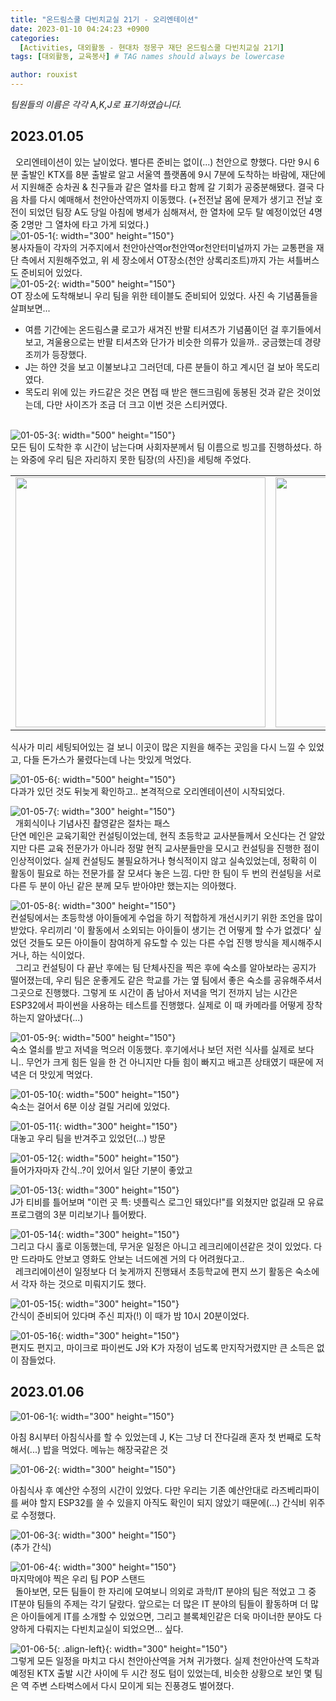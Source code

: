 ```yaml
---
title: "온드림스쿨 다빈치교실 21기 - 오리엔테이션"
date: 2023-01-10 04:24:23 +0900
categories:
  [Activities, 대외활동 - 현대차 정몽구 재단 온드림스쿨 다빈치교실 21기]
tags: [대외활동, 교육봉사] # TAG names should always be lowercase

author: rouxist
---
```


_팀원들의 이름은 각각 A,K,J로 표기하였습니다._

## 2023.01.05

&nbsp;&nbsp;오리엔테이션이 있는 날이었다. 별다른 준비는 없이(...) 천안으로 향했다. 다만 9시 6분 출발인 KTX를 8분 출발로 알고 서울역 플랫폼에 9시 7분에 도착하는 바람에, 재단에서 지원해준 승차권 & 친구들과 같은 열차를 타고 함께 갈 기회가 공중분해됐다. 결국 다음 차를 다시 예매해서 천안아산역까지 이동했다. (+전전날 몸에 문제가 생기고 전날 호전이 되었던 팀장 A도 당일 아침에 병세가 심해져서, 한 열차에 모두 탈 예정이었던 4명 중 2명만 그 열차에 타고 가게 되었다.)  
![01-05-1](/assets/post-img/ea/ods/orientation/01-05-1.png){: width="300" height="150"}  
봉사자들이 각자의 거주지에서 천안아산역or천안역or천안터미널까지 가는 교통편을 재단 측에서 지원해주었고, 위 세 장소에서 OT장소(천안 상록리조트)까지 가는 셔틀버스도 준비되어 있었다.  
![01-05-2](/assets/post-img/ea/ods/orientation/01-05-2.png){: width="500" height="150"}  
OT 장소에 도착해보니 우리 팀을 위한 테이블도 준비되어 있었다. 사진 속 기념품들을 살펴보면...

- 여름 기간에는 온드림스쿨 로고가 새겨진 반팔 티셔츠가 기념품이던 걸 후기들에서 보고, 겨울용으로는 반팔 티셔츠와 단가가 비슷한 의류가 있을까.. 궁금했는데 경량조끼가 등장했다.
- J는 하얀 것을 보고 이불보냐고 그러던데, 다른 분들이 하고 계시던 걸 보아 목도리였다.
- 목도리 위에 있는 카드같은 것은 면접 때 받은 핸드크림에 동봉된 것과 같은 것이었는데, 다만 사이즈가 조금 더 크고 이번 것은 스티커였다.  
  <br/>

![01-05-3](/assets/post-img/ea/ods/orientation/01-05-3.png){: width="500" height="150"}  
모든 팀이 도착한 후 시간이 남는다며 사회자분께서 팀 이름으로 빙고를 진행하셨다. 하는 와중에 우리 팀은 자리하지 못한 팀장(의 사진)을 세팅해 주었다.

<table>
  <tr>
    <td><img src="/assets/post-img/ea/ods/orientation/01-05-4.JPG" width=400></td>
    <td><img src="/assets/post-img/ea/ods/orientation/01-05-5.JPG" width=400></td>
  </tr>
</table>

식사가 미리 세팅되어있는 걸 보니 이곳이 많은 지원을 해주는 곳임을 다시 느낄 수 있었고, 다들 돈가스가 물렸다는데 나는 맛있게 먹었다.

![01-05-6](/assets/post-img/ea/ods/orientation/01-05-6.JPG){: width="500" height="150"}  
다과가 있던 것도 뒤늦게 확인하고.. 본격적으로 오리엔테이션이 시작되었다.

![01-05-7](/assets/post-img/ea/ods/orientation/01-05-7.png){: width="300" height="150"}  
&nbsp;&nbsp;개회식이나 기념사진 촬영같은 절차는 패스  
단연 메인은 교육기획안 컨설팅이었는데, 현직 초등학교 교사분들께서 오신다는 건 알았지만 다른 교육 전문가가 아니라 정말 현직 교사분들만을 모시고 컨설팅을 진행한 점이 인상적이었다. 실제 컨설팅도 불필요하거나 형식적이지 않고 실속있었는데, 정확히 이 활동이 필요로 하는 전문가를 잘 모셔다 놓은 느낌. 다만 한 팀이 두 번의 컨설팅을 서로 다른 두 분이 아닌 같은 분께 모두 받아야만 했는지는 의아했다.

![01-05-8](/assets/post-img/ea/ods/orientation/01-05-8.JPG){: width="300" height="150"}  
컨설팅에서는 초등학생 아이들에게 수업을 하기 적합하게 개선시키기 위한 조언을 많이 받았다. 우리끼리 '이 활동에서 소외되는 아이들이 생기는 건 어떻게 할 수가 없겠다' 싶었던 것들도 모든 아이들이 참여하게 유도할 수 있는 다른 수업 진행 방식을 제시해주시거나, 하는 식이었다.  
&nbsp;&nbsp;그리고 컨설팅이 다 끝난 후에는 팀 단체사진을 찍은 후에 숙소를 알아보라는 공지가 떨어졌는데, 우리 팀은 운좋게도 같은 학교를 가는 옆 팀에서 좋은 숙소를 공유해주셔서 그곳으로 진행했다. 그렇게 또 시간이 좀 남아서 저녁을 먹기 전까지 남는 시간은 ESP32에서 파이썬을 사용하는 테스트를 진행했다. 실제로 이 때 카메라를 어떻게 장착하는지 알아냈다(...)

![01-05-9](/assets/post-img/ea/ods/orientation/01-05-9.JPG){: width="500" height="150"}  
숙소 열쇠를 받고 저녁을 먹으러 이동했다. 후기에서나 보던 저런 식사를 실제로 보다니.. 무언가 크게 힘든 일을 한 건 아니지만 다들 힘이 빠지고 배고픈 상태였기 때문에 저녁은 더 맛있게 먹었다.

![01-05-10](/assets/post-img/ea/ods/orientation/01-05-10.JPG){: width="500" height="150"}  
숙소는 걸어서 6분 이상 걸릴 거리에 있었다.

![01-05-11](/assets/post-img/ea/ods/orientation/01-05-11.JPG){: width="300" height="150"}  
대놓고 우리 팀을 반겨주고 있었던(...) 방문

![01-05-12](/assets/post-img/ea/ods/orientation/01-05-12.JPG){: width="500" height="150"}  
들어가자마자 간식..?이 있어서 일단 기분이 좋았고

![01-05-13](/assets/post-img/ea/ods/orientation/01-05-13.JPG){: width="300" height="150"}  
J가 티비를 틀어보며 "이런 곳 특: 넷플릭스 로그인 돼있다!"를 외쳤지만 없길래 모 유료 프로그램의 3분 미리보기나 틀어봤다.

![01-05-14](/assets/post-img/ea/ods/orientation/01-05-14.png){: width="300" height="150"}  
그리고 다시 홀로 이동했는데, 무거운 일정은 아니고 레크리에이션같은 것이 있었다. 다만 드라마도 안보고 영화도 안보는 너드에겐 거의 다 어려웠다고..  
&nbsp;&nbsp;레크리에이션이 일정보다 더 늦게까지 진행돼서 초등학교에 편지 쓰기 활동은 숙소에서 각자 하는 것으로 미뤄지기도 했다.

![01-05-15](/assets/post-img/ea/ods/orientation/01-05-15.JPG){: width="300" height="150"}  
간식이 준비되어 있다며 주신 피자(!) 이 때가 밤 10시 20분이었다.

![01-05-16](/assets/post-img/ea/ods/orientation/01-05-16.JPG){: width="300" height="150"}  
편지도 편지고, 마이크로 파이썬도 J와 K가 자정이 넘도록 만지작거렸지만 큰 소득은 없이 잠들었다.

## 2023.01.06

![01-06-1](/assets/post-img/ea/ods/orientation/01-06-1.JPG){: width="300" height="150"}

아침 8시부터 아침식사를 할 수 있었는데 J, K는 그냥 더 잔다길래 혼자 첫 번째로 도착해서(...) 밥을 먹었다. 메뉴는 해장국같은 것

![01-06-2](/assets/post-img/ea/ods/orientation/01-06-2.png){: width="300" height="150"}

아침식사 후 예산안 수정의 시간이 있었다. 다만 우리는 기존 예산안대로 라즈베리파이를 써야 할지 ESP32를 쓸 수 있을지 아직도 확인이 되지 않았기 때문에(...) 간식비 위주로 수정했다.

![01-06-3](/assets/post-img/ea/ods/orientation/01-06-3.JPG){: width="300" height="150"}  
(추가 간식)

![01-06-4](/assets/post-img/ea/ods/orientation/01-06-4.jpg){: width="300" height="150"}  
마지막에야 찍은 우리 팀 POP 스탠드  
&nbsp;&nbsp;돌아보면, 모든 팀들이 한 자리에 모여보니 의외로 과학/IT 분야의 팀은 적었고 그 중 IT분야 팀들의 주제는 각기 달랐다. 앞으로는 더 많은 IT 분야의 팀들이 활동하며 더 많은 아이들에게 IT를 소개할 수 있었으면, 그리고 블록체인같은 더욱 마이너한 분야도 다양하게 다뤄지는 다빈치교실이 되었으면... 싶다.

![01-06-5](/assets/post-img/ea/ods/orientation/01-06-5.JPG){: .align-left}{: width="300" height="150"}  
그렇게 모든 일정을 마치고 다시 천안아산역을 거쳐 귀가했다. 실제 천안아산역 도착과 예정된 KTX 출발 시간 사이에 두 시간 정도 텀이 있었는데, 비슷한 상황으로 보인 몇 팀은 역 주변 스타벅스에서 다시 모이게 되는 진풍경도 벌어졌다.
